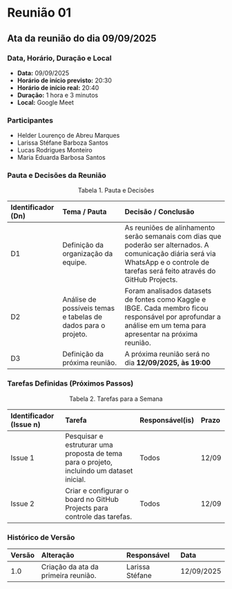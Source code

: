 # Reunião 01

## Ata da reunião do dia 09/09/2025

### Data, Horário, Duração e Local

-   **Data:** 09/09/2025
-   **Horário de início previsto:** 20:30
-   **Horário de início real:** 20:40
-   **Duração:** 1 hora e 3 minutos
-   **Local:** Google Meet

### Participantes

-   Helder Lourenço de Abreu Marques
-   Larissa Stéfane Barboza Santos
-   Lucas Rodrigues Monteiro
-   Maria Eduarda Barbosa Santos

### Pauta e Decisões da Reunião

<p align="center"> Tabela 1. Pauta e Decisões </p>

| Identificador (Dn) | Tema / Pauta | Decisão / Conclusão |
| :-- | :--- | :--- |
| D1 | Definição da organização da equipe. | As reuniões de alinhamento serão semanais com dias que poderão ser alternados. A comunicação diária será via WhatsApp e o controle de tarefas será feito através do GitHub Projects. |
| D2 | Análise de possíveis temas e tabelas de dados para o projeto. | Foram analisados datasets de fontes como Kaggle e IBGE. Cada membro ficou responsável por aprofundar a análise em um tema para apresentar na próxima reunião. |
| D3 | Definição da próxima reunião. | A próxima reunião será no dia **12/09/2025, às 19:00**|

### Tarefas Definidas (Próximos Passos)

<p align="center"> Tabela 2. Tarefas para a Semana </p>

| Identificador (Issue n) | Tarefa | Responsável(is) | Prazo |
| :-- | :--- | :--- | :--- |
| Issue 1 | Pesquisar e estruturar uma proposta de tema para o projeto, incluindo um dataset inicial. | Todos | 12/09 |
| Issue 2 | Criar e configurar o board no GitHub Projects para controle das tarefas. | Todos | 12/09 |

### Histórico de Versão

| Versão | Alteração | Responsável | Data | 
| :--- | :--- | :--- | :--- |
| 1.0 | Criação da ata da primeira reunião. | Larissa Stéfane | 12/09/2025 |
